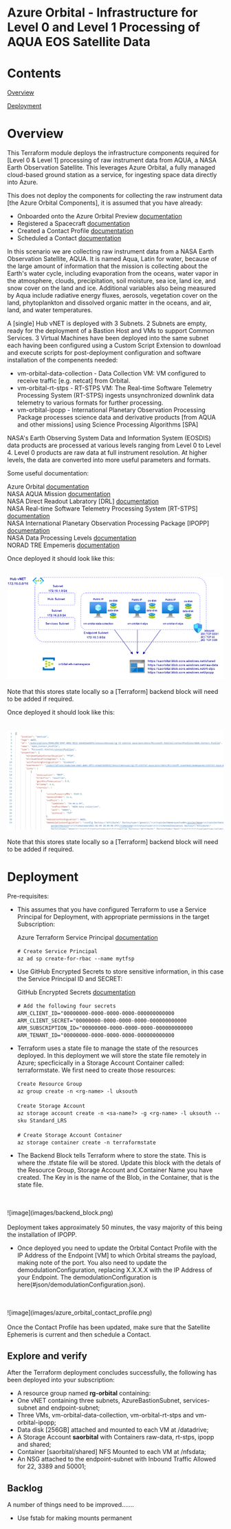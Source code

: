 # **Azure Orbital - Infrastructure for Level 0 and Level 1 Processing of AQUA EOS Satellite Data**

# Contents

[Overview](#overview)

[Deployment](#deployment)

# Overview

This Terraform module deploys the infrastructure components required for [Level 0 & Level 1] processing of raw instrument data from AQUA, a NASA Earth Observation Satellite. This leverages Azure Orbital, a fully managed cloud-based ground station as a service, for ingesting space data directly into Azure.

This does not deploy the components for collecting the raw instrument data [the Azure Orbital Components], it is assumed that you have already:

* Onboarded onto the Azure Orbital Preview [documentation](https://docs.microsoft.com/en-us/azure/orbital/orbital-preview)
* Registered a Spacecraft [documentation](https://docs.microsoft.com/en-us/azure/orbital/register-spacecraft)
* Created a Contact Profile [documentation](https://docs.microsoft.com/en-us/azure/orbital/contact-profile)
* Scheduled a Contact [documentation](https://docs.microsoft.com/en-us/azure/orbital/schedule-contact)

In this scenario we are collecting raw instrument data from a NASA Earth Observation Satellite, AQUA. It is named Aqua, Latin for water, because of the large amount of information that the mission is collecting about the Earth's water cycle, including evaporation from the oceans, water vapor in the atmosphere, clouds, precipitation, soil moisture, sea ice, land ice, and snow cover on the land and ice. Additional variables also being measured by Aqua include radiative energy fluxes, aerosols, vegetation cover on the land, phytoplankton and dissolved organic matter in the oceans, and air, land, and water temperatures.

A [single] Hub vNET is deployed with 3 Subnets. 2 Subnets are empty, ready for the deployment of a Bastion Host and VMs to support Common Services. 3 Virtual Machines have been deployed into the same subnet each having been configured using a Custom Script Extension to download and execute scripts for post-deployment configuration and software installation of the compenents needed:

* vm-orbital-data-collection - Data Collection VM: VM configured to receive traffic [e.g. netcat] from Orbital.
* vm-orbital-rt-stps - RT-STPS VM: The Real-time Software Telemetry Processing System (RT-STPS) ingests unsynchronized downlink data telemetry to various formats for further processing.
* vm-orbital-ipopp - International Planetary Observation Processing Package processes science data and derivative products [from AQUA and other missions] using Science Processing Algorithms [SPA]

NASA's Earth Observing System Data and Information System (EOSDIS) data products are processed at various levels ranging from Level 0 to Level 4. Level 0 products are raw data at full instrument resolution. At higher levels, the data are converted into more useful parameters and formats.

Some useful documentation:

Azure Orbital [documentation](https://docs.microsoft.com/en-us/azure/orbital/) <br>
NASA AQUA Mission [documentation](https://aqua.nasa.gov/) <br>
NASA Direct Readout Labratory [DRL] [documentation](https://directreadout.sci.gsfc.nasa.gov/) <br>
NASA Real-time Software Telemetry Processing System [RT-STPS] [documentation](https://directreadout.sci.gsfc.nasa.gov/?id=dspContent&cid=69) <br>
NASA International Planetary Observation Processing Package [IPOPP] [documentation](https://directreadout.sci.gsfc.nasa.gov/?id=dspContent&cid=68) <br>
NASA Data Processing Levels [documentation](https://www.earthdata.nasa.gov/engage/open-data-services-and-software/data-information-policy/data-levels#:~:text=Level%200%20products%20are%20raw,many%20have%20Level%204%20SDPs.) <br>
NORAD TRE Empemeris [documentation](https://aqua.nasa.gov/) <br>

Once deployed it should look like this: <br>
<br>
<br>
![image](images/azure_aqua_processing.png)
<br>
<br>
Note that this stores state locally so a [Terraform] backend block will need to be added if required.


Once deployed it should look like this: <br>
<br>
<br>
![image](images/azure_orbital_contact_profile.png)
<br>
<br>
Note that this stores state locally so a [Terraform] backend block will need to be added if required.

# Deployment

Pre-requisites:

* This assumes that you have configured Terraform to use a Service Principal for Deployment, with appropriate permissions in the target Subscription:

  Azure Terraform Service Principal [documentation](https://registry.terraform.io/providers/hashicorp/azurerm/latest/docs/guides/service_principal_client_secret#configuring-the-service-principal-in-terraform) <br>

  `# Create Service Principal`<br>
  `az ad sp create-for-rbac --name mytfsp`

* Use GitHub Encrypted Secrets to store sensitive information, in this case the Service Principal ID and SECRET:

  GitHub Encrypted Secrets [documentation](https://docs.github.com/en/actions/security-guides/encrypted-secrets) <br>

  `# Add the following four secrets`<br>
  `ARM_CLIENT_ID="00000000-0000-0000-0000-000000000000`<br>
  `ARM_CLIENT_SECRET="00000000-0000-0000-0000-000000000000`<br>
  `ARM_SUBSCRIPTION_ID="00000000-0000-0000-0000-000000000000`<br>
  `ARM_TENANT_ID="00000000-0000-0000-0000-000000000000`<br>

* Terraform uses a state file to manage the state of the resources deployed. In this deployment we will store the state file remotely in Azure; specficically in a Storage Account Container called: terraformstate. We first need to create those resources:<br>

  `Create Resource Group`<br>
  `az group create -n <rg-name> -l uksouth`<br>
  <br>
  `Create Storage Account`<br>
  `az storage account create -n <sa-name?> -g <rg-name> -l uksouth --sku Standard_LRS`<br>
  <br>
  `# Create Storage Account Container`<br>
  `az storage container create -n terraformstate`<br>

* The Backend Block tells Terraform where to store the state. This is where the .tfstate file will be stored. Update this block with the detals of the Resource Group, Storage Account and Container Name you have created. The Key in is the name of the Blob, in the Container, that is the state file.<br>
<br>
<br>
![image](images/backend_block.png)
<br>
<br>
Deployment takes approximately 50 minutes, the vasy majority of this being the installation of IPOPP.

* Once deployed you need to update the Orbital Contact Profile with the IP Address of the Endpoint [VM] to which Orbital streams the payload, making note of the port. You also need to update the demodulationConfiguration, replacing X.X.X.X with the IP Address of your Endpoint. The demodulationConfiguration is here(#json/demodulationConfiguration.json).<br>
<br>
<br>
![image](images/azure_orbital_contact_profile.png)
<br>
<br>
Once the Contact Profile has been updated, make sure that the Satellite Ephemeris is current and then schedule a Contact.

## Explore and verify

After the Terraform deployment concludes successfully, the following has been deployed into your subscription:

* A resource group named **rg-orbital** containing:
* One vNET containing three subnets, AzureBastionSubnet, services-subnet and endpoint-subnet;
* Three VMs, vm-orbital-data-collection, vm-orbital-rt-stps and vm-orbital-ipopp;
* Data disk [256GB] attached and mounted to each VM at /datadrive;
* A Storage Account **saorbital** with Containers raw-data, rt-stps, ipopp and shared;
* Container [saorbital/shared] NFS Mounted to each VM at /nfsdata;
* An NSG attached to the endpoint-subnet with Inbound Traffic Allowed for 22, 3389 and 50001;
## Backlog

A number of things need to be improved.......

* Use fstab for making mounts permanent